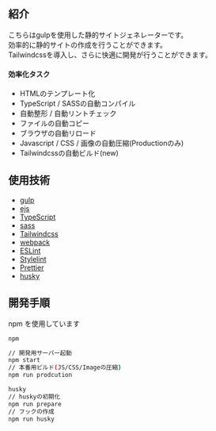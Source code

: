 ## 紹介

こちらはgulpを使用した静的サイトジェネレーターです。  
効率的に静的サイトの作成を行うことができます。  
Tailwindcssを導入し、さらに快適に開発が行うことができます。

#### 効率化タスク

- HTMLのテンプレート化
- TypeScript / SASSの自動コンパイル
- 自動整形 / 自動リントチェック
- ファイルの自動コピー
- ブラウザの自動リロード
- Javascript / CSS / 画像の自動圧縮(Productionのみ)
- Tailwindcssの自動ビルド(new)

## 使用技術

- [gulp](https://gulpjs.com/)
- [ejs](https://ejs.co/)
- [TypeScript](https://www.typescriptlang.org/)
- [sass](https://sass-lang.com/)
- [Tailwindcss](https://tailwindcss.com/)
- [webpack](https://webpack.js.org/)
- [ESLint](https://eslint.org/)
- [Stylelint](https://stylelint.io/)
- [Prettier](https://prettier.io/)
- [husky](https://typicode.github.io/husky/)

## 開発手順

npm を使用しています

```bash
npm

// 開発用サーバー起動
npm start
// 本番用ビルド(JS/CSS/Imageの圧縮)
npm run prodcution

husky
// huskyの初期化
npm run prepare
// フックの作成
npm run husky
```
